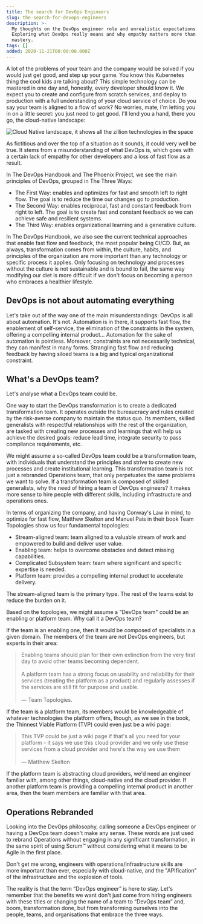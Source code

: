 ```yaml
---
title: The search for DevOps Engineers
slug: the-search-for-devops-engineers
description: >-
  My thoughts on the DevOps engineer role and unrealistic expectations.
  Exploring what DevOps really means and why empathy matters more than technical
  mastery.
tags: []
added: 2020-11-21T00:00:00.000Z
---
```


A lot of the problems of your team and the company would be solved if you would just get good, and step up your game. You know this Kubernetes thing the cool kids are talking about? This simple technology can be mastered in one day and, honestly, every developer should know it. We expect you to create and configure from scratch services, and deploy to production with a full understanding of your cloud service of choice. Do you say your team is aligned to a flow of work? No worries, mate, I'm letting you in on a little secret: you just need to get good. I'll lend you a hand, there you go, the cloud-native landscape:

![Cloud Native landscape, it shows all the zillion technologies in the space](/assets/devops-massive-map-of-tech.png)

As fictitious and over the top of a situation as it sounds, it could very well be true. It stems from a misunderstanding of what DevOps is, which goes with a certain lack of empathy for other developers and a loss of fast flow as a result.

In The DevOps Handbook and The Phoenix Project, we see the main principles of DevOps, grouped in The Three Ways:

* The First Way: enables and optimizes for fast and smooth left to right flow. The goal is to reduce the time our changes go to production.
* The Second Way: enables reciprocal, fast and constant feedback from right to left. The goal is to create fast and constant feedback so we can achieve safe and resilient systems.
* The Third Way: enables organizational learning and a generative culture.

In The DevOps Handbook, we also see the current technical approaches that enable fast flow and feedback, the most popular being CI/CD. But, as always, transformation comes from within, the culture, habits, and principles of the organization are more important than any technology or specific process it applies. Only focusing on technology and processes without the culture is not sustainable and is bound to fail, the same way modifying our diet is more difficult if we don't focus on becoming a person who embraces a healthier lifestyle.

## DevOps is not about automating everything

Let's take out of the way one of the main misunderstandings: DevOps is all about automation. It's not. Automation is in there, it supports fast flow, the enablement of self-service, the elimination of the constraints in the system, offering a compelling internal product… Automation for the sake of automation is pointless. Moreover, constraints are not necessarily technical, they can manifest in many forms. Strangling fast flow and reducing feedback by having siloed teams is a big and typical organizational constraint.

## What's a DevOps team?

Let's analyse what a DevOps team could be.

One way to start the DevOps transformation is to create a dedicated transformation team. It operates outside the bureaucracy and rules created by the risk-averse company to maintain the status quo. Its members, skilled generalists with respectful relationships with the rest of the organization, are tasked with creating new processes and learnings that will help us achieve the desired goals: reduce lead time, integrate security to pass compliance requirements, etc.

We might assume a so-called DevOps team could be a transformation team, with individuals that understand the principles and strive to create new processes and create institutional learning. This transformation team is not just a rebranded Operations team, that only perpetuates the same problems we want to solve. If a transformation team is composed of skilled generalists, why the need of hiring a team of  DevOps engineers? It makes more sense to hire people with different skills, including infrastructure and operations ones.

In terms of organizing the company, and having Conway's Law in mind, to optimize for fast flow, Matthew Skelton and Manuel Pais in their book Team Topologies show us four fundamental topologies:

* Stream-aligned team: team aligned to a valuable stream of work and empowered to build and deliver user value.
* Enabling team: helps to overcome obstacles and detect missing capabilities.
* Complicated Subsystem team: team where significant and specific expertise is needed.
* Platform team: provides a compelling internal product to accelerate delivery.

The stream-aligned team is the primary type. The rest of the teams exist to reduce the burden on it.

Based on the topologies, we might assume a "DevOps team" could be an enabling or platform team. Why call it a DevOps team?

If the team is an enabling one, then it would be composed of specialists in a given domain. The members of the team are not DevOps engineers, but experts in their area:

> Enabling teams should plan for their own extinction from the very first day to avoid other teams becoming dependent. \
> \
> A platform team has a strong focus on usability and reliability for their services (treating the platform as a product) and regularly assesses if the services are still fit for purpose and usable. \
> \
> — Team Topologies.

If the team is a platform team, its members would be knowledgeable of whatever technologies the platform offers, though, as we see in the book, the Thinnest Viable Platform (TVP) could even just be a wiki page:

> This TVP could be just a wiki page if that's all you need for your platform - it says we use this cloud provider and we only use these services from a cloud provider and here's the way we use them \
> \
> — Matthew Skelton

If the platform team is abstracting cloud providers, we'd need an engineer familiar with, among other things, cloud-native and the cloud provider. If another platform team is providing a compelling internal product in another area, then the team members are familiar with that area.

## Operations Rebranded

Looking into the DevOps philosophy, calling someone a DevOps engineer or having a DevOps team doesn't make any sense. These words are just used to rebrand Operations without engaging in any significant transformation, in the same spirit of using Scrum™ without considering what it means to be Agile in the first place.

Don't get me wrong, engineers with operations/infrastructure skills are more important than ever, especially with cloud-native, and the "APIfication" of the infrastructure and the explosion of tools.

The reality is that the term “DevOps engineer” is here to stay. Let's remember that the benefits we want don't just come from hiring engineers with these titles or changing the name of a team to “DevOps team” and, boom, transformation done, but from transforming ourselves into the people, teams, and organisations that embrace the three ways.
